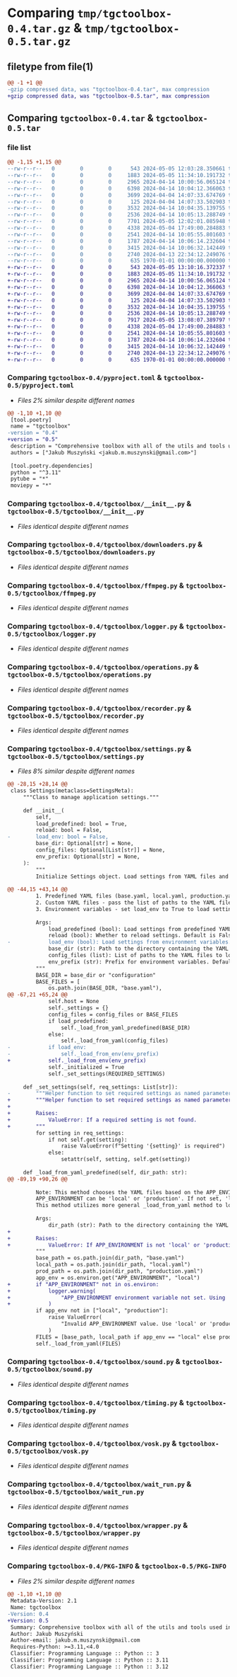 # Comparing `tmp/tgctoolbox-0.4.tar.gz` & `tmp/tgctoolbox-0.5.tar.gz`

## filetype from file(1)

```diff
@@ -1 +1 @@
-gzip compressed data, was "tgctoolbox-0.4.tar", max compression
+gzip compressed data, was "tgctoolbox-0.5.tar", max compression
```

## Comparing `tgctoolbox-0.4.tar` & `tgctoolbox-0.5.tar`

### file list

```diff
@@ -1,15 +1,15 @@
--rw-r--r--   0        0        0      543 2024-05-05 12:03:28.350661 tgctoolbox-0.4/pyproject.toml
--rw-r--r--   0        0        0     1883 2024-05-05 11:34:10.191732 tgctoolbox-0.4/tgctoolbox/__init__.py
--rw-r--r--   0        0        0     2965 2024-04-14 10:00:56.065124 tgctoolbox-0.4/tgctoolbox/downloaders.py
--rw-r--r--   0        0        0     6398 2024-04-14 10:04:12.366063 tgctoolbox-0.4/tgctoolbox/ffmpeg.py
--rw-r--r--   0        0        0     3699 2024-04-04 14:07:33.674769 tgctoolbox-0.4/tgctoolbox/logger.py
--rw-r--r--   0        0        0      125 2024-04-04 14:07:33.502903 tgctoolbox-0.4/tgctoolbox/meta.py
--rw-r--r--   0        0        0     3532 2024-04-14 10:04:35.139755 tgctoolbox-0.4/tgctoolbox/operations.py
--rw-r--r--   0        0        0     2536 2024-04-14 10:05:13.288749 tgctoolbox-0.4/tgctoolbox/recorder.py
--rw-r--r--   0        0        0     7701 2024-05-05 12:02:01.085948 tgctoolbox-0.4/tgctoolbox/settings.py
--rw-r--r--   0        0        0     4338 2024-05-04 17:49:00.284883 tgctoolbox-0.4/tgctoolbox/sound.py
--rw-r--r--   0        0        0     2541 2024-04-14 10:05:55.801603 tgctoolbox-0.4/tgctoolbox/timing.py
--rw-r--r--   0        0        0     1787 2024-04-14 10:06:14.232604 tgctoolbox-0.4/tgctoolbox/vosk.py
--rw-r--r--   0        0        0     3415 2024-04-14 10:06:32.142449 tgctoolbox-0.4/tgctoolbox/wait_run.py
--rw-r--r--   0        0        0     2740 2024-04-13 22:34:12.249076 tgctoolbox-0.4/tgctoolbox/wrapper.py
--rw-r--r--   0        0        0      635 1970-01-01 00:00:00.000000 tgctoolbox-0.4/PKG-INFO
+-rw-r--r--   0        0        0      543 2024-05-05 13:10:16.372337 tgctoolbox-0.5/pyproject.toml
+-rw-r--r--   0        0        0     1883 2024-05-05 11:34:10.191732 tgctoolbox-0.5/tgctoolbox/__init__.py
+-rw-r--r--   0        0        0     2965 2024-04-14 10:00:56.065124 tgctoolbox-0.5/tgctoolbox/downloaders.py
+-rw-r--r--   0        0        0     6398 2024-04-14 10:04:12.366063 tgctoolbox-0.5/tgctoolbox/ffmpeg.py
+-rw-r--r--   0        0        0     3699 2024-04-04 14:07:33.674769 tgctoolbox-0.5/tgctoolbox/logger.py
+-rw-r--r--   0        0        0      125 2024-04-04 14:07:33.502903 tgctoolbox-0.5/tgctoolbox/meta.py
+-rw-r--r--   0        0        0     3532 2024-04-14 10:04:35.139755 tgctoolbox-0.5/tgctoolbox/operations.py
+-rw-r--r--   0        0        0     2536 2024-04-14 10:05:13.288749 tgctoolbox-0.5/tgctoolbox/recorder.py
+-rw-r--r--   0        0        0     7917 2024-05-05 13:08:07.389797 tgctoolbox-0.5/tgctoolbox/settings.py
+-rw-r--r--   0        0        0     4338 2024-05-04 17:49:00.284883 tgctoolbox-0.5/tgctoolbox/sound.py
+-rw-r--r--   0        0        0     2541 2024-04-14 10:05:55.801603 tgctoolbox-0.5/tgctoolbox/timing.py
+-rw-r--r--   0        0        0     1787 2024-04-14 10:06:14.232604 tgctoolbox-0.5/tgctoolbox/vosk.py
+-rw-r--r--   0        0        0     3415 2024-04-14 10:06:32.142449 tgctoolbox-0.5/tgctoolbox/wait_run.py
+-rw-r--r--   0        0        0     2740 2024-04-13 22:34:12.249076 tgctoolbox-0.5/tgctoolbox/wrapper.py
+-rw-r--r--   0        0        0      635 1970-01-01 00:00:00.000000 tgctoolbox-0.5/PKG-INFO
```

### Comparing `tgctoolbox-0.4/pyproject.toml` & `tgctoolbox-0.5/pyproject.toml`

 * *Files 2% similar despite different names*

```diff
@@ -1,10 +1,10 @@
 [tool.poetry]
 name = "tgctoolbox"
-version = "0.4"
+version = "0.5"
 description = "Comprehensive toolbox with all of the utils and tools used in various TGC projects."
 authors = ["Jakub Muszyński <jakub.m.muszynski@gmail.com>"]
 
 [tool.poetry.dependencies]
 python = "^3.11"
 pytube = "*"
 moviepy = "*"
```

### Comparing `tgctoolbox-0.4/tgctoolbox/__init__.py` & `tgctoolbox-0.5/tgctoolbox/__init__.py`

 * *Files identical despite different names*

### Comparing `tgctoolbox-0.4/tgctoolbox/downloaders.py` & `tgctoolbox-0.5/tgctoolbox/downloaders.py`

 * *Files identical despite different names*

### Comparing `tgctoolbox-0.4/tgctoolbox/ffmpeg.py` & `tgctoolbox-0.5/tgctoolbox/ffmpeg.py`

 * *Files identical despite different names*

### Comparing `tgctoolbox-0.4/tgctoolbox/logger.py` & `tgctoolbox-0.5/tgctoolbox/logger.py`

 * *Files identical despite different names*

### Comparing `tgctoolbox-0.4/tgctoolbox/operations.py` & `tgctoolbox-0.5/tgctoolbox/operations.py`

 * *Files identical despite different names*

### Comparing `tgctoolbox-0.4/tgctoolbox/recorder.py` & `tgctoolbox-0.5/tgctoolbox/recorder.py`

 * *Files identical despite different names*

### Comparing `tgctoolbox-0.4/tgctoolbox/settings.py` & `tgctoolbox-0.5/tgctoolbox/settings.py`

 * *Files 8% similar despite different names*

```diff
@@ -28,15 +28,14 @@
 class Settings(metaclass=SettingsMeta):
     """Class to manage application settings."""
 
     def __init__(
         self,
         load_predefined: bool = True,
         reload: bool = False,
-        load_env: bool = False,
         base_dir: Optional[str] = None,
         config_files: Optional[List[str]] = None,
         env_prefix: Optional[str] = None,
     ):
         """
         Initialize Settings object. Load settings from YAML files and environment variables.
 
@@ -44,15 +43,14 @@
         1. Predefined YAML files (base.yaml, local.yaml, production.yaml) - this setting is enabled by default and uses the APP_ENVIRONMENT environment variable to choose the YAML files based on convention
         2. Custom YAML files - pass the list of paths to the YAML files to load and set load_predefined to False
         3. Environment variables - set load_env to True to load settings from environment variables, which should be prefixed with 'VAR_' as per convention
 
         Args:
             load_predefined (bool): Load settings from predefined YAML files. Default is True.
             reload (bool): Whether to reload settings. Default is False.
-            load_env (bool): Load settings from environment variables. Default is False.
             base_dir (str): Path to the directory containing the YAML files. Default is 'configuration'.
             config_files (list): List of paths to the YAML files to load. By default, it loads 'base.yaml', 'local.yaml', and 'production.yaml'.
             env_prefix (str): Prefix for environment variables. Default is 'VAR_'.
         """
         BASE_DIR = base_dir or "configuration"
         BASE_FILES = [
             os.path.join(BASE_DIR, "base.yaml"),
@@ -67,21 +65,24 @@
             self.host = None
             self._settings = {}
             config_files = config_files or BASE_FILES
             if load_predefined:
                 self._load_from_yaml_predefined(BASE_DIR)
             else:
                 self._load_from_yaml(config_files)
-            if load_env:
-                self._load_from_env(env_prefix)
+            self._load_from_env(env_prefix)
             self._initialized = True
             self._set_settings(REQUIRED_SETTINGS)
 
     def _set_settings(self, req_settings: List[str]):
-        """Helper function to set required settings as named parameters of the class based on a setting dictionary."""
+        """Helper function to set required settings as named parameters of the class based on a setting dictionary.
+
+        Raises:
+            ValueError: If a required setting is not found.
+        """
         for setting in req_settings:
             if not self.get(setting):
                 raise ValueError(f"Setting '{setting}' is required")
             else:
                 setattr(self, setting, self.get(setting))
 
     def _load_from_yaml_predefined(self, dir_path: str):
@@ -89,19 +90,26 @@
 
         Note: This method chooses the YAML files based on the APP_ENVIRONMENT environment variable.
         APP_ENVIRONMENT can be 'local' or 'production'. If not set, 'local' is used by default.
         This method utilizes more general _load_from_yaml method to load the settings and provides top-level logic to choose the YAML files.
 
         Args:
             dir_path (str): Path to the directory containing the YAML files.
+
+        Raises:
+            ValueError: If APP_ENVIRONMENT is not 'local' or 'production'.
         """
         base_path = os.path.join(dir_path, "base.yaml")
         local_path = os.path.join(dir_path, "local.yaml")
         prod_path = os.path.join(dir_path, "production.yaml")
         app_env = os.environ.get("APP_ENVIRONMENT", "local")
+        if "APP_ENVIRONMENT" not in os.environ:
+            logger.warning(
+                "APP_ENVIRONMENT environment variable not set. Using 'local' by default."
+            )
         if app_env not in ["local", "production"]:
             raise ValueError(
                 "Invalid APP_ENVIRONMENT value. Use 'local' or 'production'."
             )
         FILES = [base_path, local_path if app_env == "local" else prod_path]
         self._load_from_yaml(FILES)
```

### Comparing `tgctoolbox-0.4/tgctoolbox/sound.py` & `tgctoolbox-0.5/tgctoolbox/sound.py`

 * *Files identical despite different names*

### Comparing `tgctoolbox-0.4/tgctoolbox/timing.py` & `tgctoolbox-0.5/tgctoolbox/timing.py`

 * *Files identical despite different names*

### Comparing `tgctoolbox-0.4/tgctoolbox/vosk.py` & `tgctoolbox-0.5/tgctoolbox/vosk.py`

 * *Files identical despite different names*

### Comparing `tgctoolbox-0.4/tgctoolbox/wait_run.py` & `tgctoolbox-0.5/tgctoolbox/wait_run.py`

 * *Files identical despite different names*

### Comparing `tgctoolbox-0.4/tgctoolbox/wrapper.py` & `tgctoolbox-0.5/tgctoolbox/wrapper.py`

 * *Files identical despite different names*

### Comparing `tgctoolbox-0.4/PKG-INFO` & `tgctoolbox-0.5/PKG-INFO`

 * *Files 2% similar despite different names*

```diff
@@ -1,10 +1,10 @@
 Metadata-Version: 2.1
 Name: tgctoolbox
-Version: 0.4
+Version: 0.5
 Summary: Comprehensive toolbox with all of the utils and tools used in various TGC projects.
 Author: Jakub Muszyński
 Author-email: jakub.m.muszynski@gmail.com
 Requires-Python: >=3.11,<4.0
 Classifier: Programming Language :: Python :: 3
 Classifier: Programming Language :: Python :: 3.11
 Classifier: Programming Language :: Python :: 3.12
```

